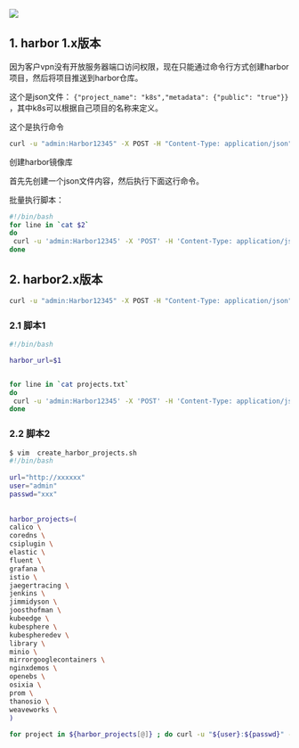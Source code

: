 ![](https://i-blog.csdnimg.cn/blog_migrate/9cd3682ffc03ea35edb1408466595d8f.png)


## 1. harbor 1.x版本

因为客户vpn没有开放服务器端口访问权限，现在只能通过命令行方式创建harbor项目，然后将项目推送到harbor仓库。

这个是json文件： `{"project_name": "k8s","metadata": {"public": "true"}}` ，其中k8s可以根据自己项目的名称来定义。

这个是执行命令

```bash
curl -u "admin:Harbor12345" -X POST -H "Content-Type: application/json" "192.168.131.73:5000/api/projects" -d @createproject.json  
```

创建harbor镜像库

首先先创建一个json文件内容，然后执行下面这行命令。

 

批量执行脚本：

```bash
#!/bin/bash
for line in `cat $2`
do
 curl -u 'admin:Harbor12345' -X 'POST' -H 'Content-Type: application/json' ''$1'/api/projects' -d '{"project_name": "'$line'","metadata": {"public": "true"}}'
done
```

## 2. harbor2.x版本

```bash
curl -u "admin:Harbor12345" -X POST -H "Content-Type: application/json" "192.168.131.73:5000/api/v2.0/projects" -d '{"project_name": "k8s","metadata": {"public": "true"}}'

```

### 2.1 脚本1

```bash
#!/bin/bash

harbor_url=$1


for line in `cat projects.txt`
do
 curl -u 'admin:Harbor12345' -X 'POST' -H 'Content-Type: application/json' "$1/api/projects" -d '{"project_name": "'$line'","metadata": {"public": "true"}}'
done
```

### 2.2 脚本2

```bash
$ vim  create_harbor_projects.sh 
#!/bin/bash
 
url="http://xxxxxx"
user="admin"
passwd="xxx"
 
 
harbor_projects=(
calico \
coredns \
csiplugin \
elastic \
fluent \
grafana \
istio \
jaegertracing \
jenkins \
jimmidyson \
joosthofman \
kubeedge \
kubesphere \
kubespheredev \
library \
minio \
mirrorgooglecontainers \
nginxdemos \
openebs \
osixia \
prom \
thanosio \
weaveworks \
)
 
for project in ${harbor_projects[@]} ; do curl -u "${user}:${passwd}" -X POST -H "Content-Type: application/json" "${url}/api/v2.0/projects" -d "{\"project_name\": \"${project}\", \"metadata\": {\"public\": \"true\"}, \"storage_limit\": -1}"; done
```


